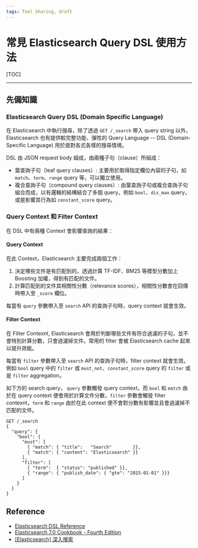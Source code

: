 ```yaml
---
tags: Tool Sharing, draft
---
```

# 常見 Elasticsearch Query DSL 使用方法
[TOC]

---
## 先備知識
### Elasticsearch Query DSL (Domain Specific Language)
在 Elasticsearch 中執行搜尋，除了透過 `GET /_search` 帶入 query string 以外，Elasticsearch 也有提供較完整功能、彈性的 Query Language -- DSL (Domain-Specific Language) 用於面對各式各樣的搜尋情境。

DSL 由 JSON request body 組成，由兩種子句（clause）所組成：
- 葉查詢子句（leaf query clauses）: 主要用於取得指定欄位內容的子句，如 `match`、`term`、`range` query 等，可以獨立使用。
- 複合查詢子句（compound query clauses）: 由葉查詢子句或複合查詢子句組合而成，以有邏輯的結構結合了多個 query，例如 `bool`、`dis_max` query，或是影響其行為如 `constant_score` query。

### Query Context 和 Filter Context

在 DSL 中有兩種 Context 會影響查詢的結果：

#### Query Context
在此 Context，Elasticsearch 主要完成兩個工作：

1. 決定哪些文件是有匹配到的，透過計算 TF-IDF、BM25 等模型分數加上 Boosting 加權，得到有匹配的文件。
2. 計算匹配到的文件其相關性分數（relevance scores），相關性分數會在回傳時帶入至 `_score` 欄位。

每當有 `query` 參數帶入至 `search` API 的查詢子句時，query context 就會生效。

#### Filter Context

在 Filter Contexnt, Elasticsearch 會用於判斷哪些文件有符合過濾的子句，並不會特別計算分數，只會過濾掉文件。常用的 filter 會被 Elasticsearch cache 起來以提升效能。

每當有 `filter` 參數帶入至 `search` API 的查詢子句時，filter context 就會生效。例如 `bool` query 中的 `filter` 或 `must_not`、`constant_score` query 的 `filter` 或是 `filter` aggregation。

如下方的 search query， `query` 參數觸發 query context，而 `bool` 和 `match` 由於在 query context 便會用於計算文件分數，`filter` 參數會觸發 filter contexnt，`term` 和 `range` 由於在此 context 便不會對分數有影響並且會過濾掉不匹配的文件。
```
GET /_search
{
  "query": { 
    "bool": { 
      "must": [
        { "match": { "title":   "Search"        }},
        { "match": { "content": "Elasticsearch" }}
      ],
      "filter": [ 
        { "term":  { "status": "published" }},
        { "range": { "publish_date": { "gte": "2015-01-01" }}}
      ]
    }
  }
}
```



## Reference
- [Elasticsearch DSL Reference](https://www.elastic.co/guide/en/elasticsearch/reference/current/query-dsl.html#query-dsl)
- [Elasticsearch 7.0 Cookbook - Fourth Edition](https://www.packtpub.com/product/elasticsearch-7-0-cookbook-fourth-edition/9781789956504)
- [[Elasticsearch] 深入搜索](https://godleon.github.io/blog/Elasticsearch/Elasticsearch-advanced-search/) 



